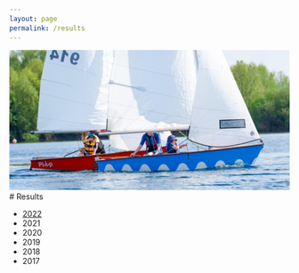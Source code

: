 ```yaml
---
layout: page
permalink: /results
---
```

<div class="banner">
    <img src="/assets/img/header6.jpg">
</div>
# Results

- [2022](/results/2022)
- 2021
- 2020
- 2019
- 2018
- 2017
